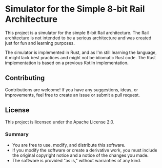 # Simulator for the Simple 8-bit Rail Architecture

This project is a simulator for the simple 8-bit Rail architecture. The Rail architecture is not intended to be a serious architecture and was created just for fun and learning purposes.

The simulator is implemented in Rust, and as I'm still learning the language, it might lack best practices and might not be idiomatic Rust code. The Rust implementation is based on a previous Kotlin implementation.

## Contributing

Contributions are welcome! If you have any suggestions, ideas, or improvements, feel free to create an issue or submit a pull request.

## License

This project is licensed under the Apache License 2.0.

### Summary

- You are free to use, modify, and distribute this software.
- If you modify the software or create a derivative work, you must include the original copyright notice and a notice of the changes you made.
- The software is provided "as is," without warranties of any kind.

